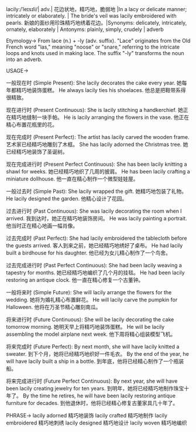lacily:/ˈleɪsɪli/| adv.| 花边状地，精巧地，脆弱地 |In a lacy or delicate manner; intricately or elaborately. | The bride's veil was lacily embroidered with pearls.  新娘的面纱用珍珠精巧地绣着花边。|Synonyms: delicately, intricately, ornately, elaborately | Antonyms: plainly, simply, crudely | adverb

Etymology->
From lace (n.) + -ly (adv. suffix).  "Lace" originates from the Old French word "las," meaning "noose" or "snare," referring to the intricate loops and knots used in making lace. The suffix "-ly" transforms the noun into an adverb.

USAGE->

一般现在时 (Simple Present):
She lacily decorates the cake every year. 她每年都精巧地装饰蛋糕。
He always lacily ties his shoelaces. 他总是把鞋带系得很精致。

现在进行时 (Present Continuous):
She is lacily stitching a handkerchief. 她正在精巧地缝制一块手帕。
He is lacily arranging the flowers in the vase. 他正在精心布置花瓶里的花。

现在完成时 (Present Perfect):
The artist has lacily carved the wooden frame. 艺术家已经精巧地雕刻了木框。
She has lacily adorned the Christmas tree. 她已经精巧地装饰了圣诞树。

现在完成进行时 (Present Perfect Continuous):
She has been lacily knitting a shawl for weeks. 她已经精巧地织了几周的披肩。
He has been lacily crafting a miniature dollhouse. 他一直在精心制作一个微型娃娃屋。

一般过去时 (Simple Past):
She lacily wrapped the gift. 她精巧地包装了礼物。
He lacily designed the garden. 他精心设计了花园。

过去进行时 (Past Continuous):
She was lacily decorating the room when I arrived. 我到达时，她正在精巧地装饰房间。
He was lacily painting a portrait. 他当时正在精心地画一幅肖像。

过去完成时 (Past Perfect):
She had lacily embroidered the tablecloth before the guests arrived. 客人到来之前，她已经精巧地绣好了桌布。
He had lacily built a birdhouse for his daughter. 他已经为女儿精心制作了一个鸟舍。

过去完成进行时 (Past Perfect Continuous):
She had been lacily weaving a tapestry for months. 她已经精巧地编织了几个月的挂毯。
He had been lacily restoring an antique clock. 他一直在精心修复一个古董钟。

一般将来时 (Simple Future):
She will lacily arrange the flowers for the wedding. 她将为婚礼精心布置鲜花。
He will lacily carve the pumpkin for Halloween. 他将在万圣节精心雕刻南瓜。


将来进行时 (Future Continuous):
She will be lacily decorating the cake tomorrow morning. 她明天早上将精巧地装饰蛋糕。
He will be lacily assembling the model airplane next week. 他下周将精心组装模型飞机。

将来完成时 (Future Perfect):
By next month, she will have lacily knitted a sweater. 到下个月，她将已经精巧地织好一件毛衣。
By the end of the year, he will have lacily built a ship in a bottle. 到年底，他将已经精心制作了一个瓶装船。

将来完成进行时 (Future Perfect Continuous):
By next year, she will have been lacily creating jewelry for ten years. 到明年，她将已经精巧地制作珠宝十年了。
By the time he retires, he will have been lacily restoring antique furniture for decades. 到他退休时，他将已经精心修复古董家具几十年了。


PHRASE->
lacily adorned  精巧地装饰
lacily crafted  精巧地制作
lacily embroidered  精巧地刺绣
lacily designed  精巧地设计
lacily woven  精巧地编织
